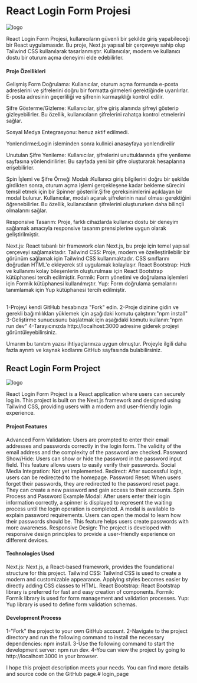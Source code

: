 
<h1>React Login Form Projesi</h1>

<img src='https://github.com/eozkanch/login_page/blob/main/public/images/login_page.jpeg' alt="logo" width={400} />

React Login Form Projesi, kullanıcıların güvenli bir şekilde giriş yapabileceği bir React uygulamasıdır. Bu proje, Next.js yapısal bir çerçeveye sahip olup Tailwind CSS kullanılarak tasarlanmıştır. Kullanıcılar, modern ve kullanıcı dostu bir oturum açma deneyimi elde edebilirler.

<h4>Proje Özellikleri</h4>

Gelişmiş Form Doğrulama: Kullanıcılar, oturum açma formunda e-posta adreslerini ve şifrelerini doğru bir formatta girmeleri gerektiğinde uyarılırlar. E-posta adresinin geçerliliği ve şifrenin karmaşıklığı kontrol edilir.

Şifre Gösterme/Gizleme: Kullanıcılar, şifre giriş alanında şifreyi gösterip gizleyebilirler. Bu özellik, kullanıcıların şifrelerini rahatça kontrol etmelerini sağlar.

Sosyal Medya Entegrasyonu: henuz aktif edilmedi.

Yonlendirme:Login isleminden sonra kullnici anasayfaya yonlendireilir

Unutulan Şifre Yenileme: Kullanıcılar, şifrelerini unuttuklarında şifre yenileme sayfasına yönlendirilirler. Bu sayfada yeni bir şifre oluşturarak hesaplarına erişebilirler.

Spin İşlemi ve Şifre Örneği Modalı :Kullanıcı giriş bilgilerini doğru bir şekilde girdikten sonra, oturum açma işlemi gerçekleşene kadar bekleme sürecini temsil etmek için bir Spinner gösterilir.Şifre gereksinimlerini açıklayan bir modal bulunur. Kullanıcılar, modalı açarak şifrelerinin nasıl olması gerektiğini öğrenebilirler. Bu özellik, kullanıcıların şifrelerini oluştururken daha bilinçli olmalarını sağlar.

Responsive Tasarım: Proje, farklı cihazlarda kullanıcı dostu bir deneyim sağlamak amacıyla responsive tasarım prensiplerine uygun olarak geliştirilmiştir.

Next.js: React tabanlı bir framework olan Next.js, bu proje için temel yapısal çerçeveyi sağlamaktadır.
Tailwind CSS: Proje, modern ve özelleştirilebilir bir görünüm sağlamak için Tailwind CSS kullanmaktadır. CSS sınıflarını doğrudan HTML'e ekleyerek stil uygulamak kolaylaşır.
React Bootstrap: Hızlı ve kullanımı kolay bileşenlerin oluşturulması için React Bootstrap kütüphanesi tercih edilmiştir.
Formik: Form yönetimi ve doğrulama işlemleri için Formik kütüphanesi kullanılmıştır.
Yup: Form doğrulama şemalarını tanımlamak için Yup kütüphanesi tercih edilmiştir.

<h2></h2>

1-Projeyi kendi GitHub hesabınıza "Fork" edin.
2-Proje dizinine gidin ve gerekli bağımlılıkları yüklemek için aşağıdaki komutu çalıştırın:"npm install"
3-Geliştirme sunucusunu başlatmak için aşağıdaki komutu kullanın:"npm run dev"
4-Tarayıcınızda http://localhost:3000 adresine giderek projeyi görüntüleyebilirsiniz.

Umarım bu tanıtım yazısı ihtiyaçlarınıza uygun olmuştur. Projeyle ilgili daha fazla ayrıntı ve kaynak kodlarını GitHub sayfasında bulabilirsiniz.



<h2>React Login Form Project</h2>

<img src='/images/banner.png' alt="logo" width={400} />

React Login Form Project is a React application where users can securely log in. This project is built on the Next.js framework and designed using Tailwind CSS, providing users with a modern and user-friendly login experience.

<h4>Project Features</h4>

Advanced Form Validation: Users are prompted to enter their email addresses and passwords correctly in the login form. The validity of the email address and the complexity of the password are checked.
Password Show/Hide: Users can show or hide the password in the password input field. This feature allows users to easily verify their passwords.
Social Media Integration: Not yet implemented.
Redirect: After successful login, users can be redirected to the homepage.
Password Reset: When users forget their passwords, they are redirected to the password reset page. They can create a new password and gain access to their accounts.
Spin Process and Password Example Modal: After users enter their login information correctly, a spinner is displayed to represent the waiting process until the login operation is completed. A modal is available to explain password requirements. Users can open the modal to learn how their passwords should be. This feature helps users create passwords with more awareness.
Responsive Design: The project is developed with responsive design principles to provide a user-friendly experience on different devices.

<h4>Technologies Used</h4>

Next.js: Next.js, a React-based framework, provides the foundational structure for this project.
Tailwind CSS: Tailwind CSS is used to create a modern and customizable appearance. Applying styles becomes easier by directly adding CSS classes to HTML.
React Bootstrap: React Bootstrap library is preferred for fast and easy creation of components.
Formik: Formik library is used for form management and validation processes.
Yup: Yup library is used to define form validation schemas.

<h4>Development Process</h4>

1-"Fork" the project to your own GitHub account.
2-Navigate to the project directory and run the following command to install the necessary dependencies: npm install.
3-Use the following command to start the development server: npm run dev.
4-You can view the project by going to http://localhost:3000 in your browser.


I hope this project description meets your needs. You can find more details and source code on the GitHub page.# login_page
